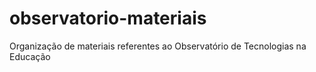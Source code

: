 # observatorio-materiais
Organização de materiais referentes ao Observatório de Tecnologias na Educação
